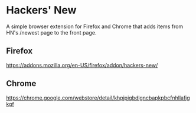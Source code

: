 # Hackers' New

A simple browser extension for Firefox and Chrome that adds items from HN's /newest page to the front page.

## Firefox

https://addons.mozilla.org/en-US/firefox/addon/hackers-new/

## Chrome

https://chrome.google.com/webstore/detail/khpjpigbdlgncbapkpbcfnhllafjgkgf

